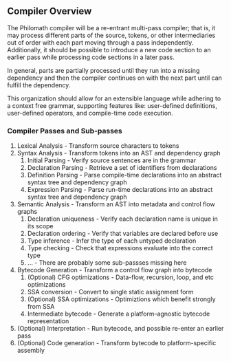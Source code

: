 Compiler Overview
-------------------
The Philomath compiler will be a re-entrant multi-pass compiler;
that is, it may process different parts of the source, tokens, or other
intermediaries out of order with each part moving through a pass independently.
Additionally, it should be possible to introduce a new code section to an earlier
pass while processing code sections in a later pass.

In general, parts are partially processed until they run into a missing
dependency and then the compiler continues on with the next part until can
fulfill the dependency.

This organization should allow for an extensible language while adhering to a
context free grammar, supporting features like: user-defined definitions,
user-defined operators, and compile-time code execution.

### Compiler Passes and Sub-passes

 1. Lexical Analysis - Transform source characters to tokens
 2. Syntax Analysis - Transform tokens into an AST and dependency graph
    1. Initial Parsing - Verify source sentences are in the grammar
    2. Declaration Parsing - Retrieve a set of identifiers from declarations
    3. Definition Parsing - Parse compile-time declarations into an abstract
    syntax tree and dependency graph
    4. Expression Parsing - Parse run-time declarations into an abstract syntax
    tree and dependency graph
 3. Semantic Analysis - Transform an AST into metadata and control flow graphs
    1. Declaration uniqueness - Verify each declaration name is unique in its scope
    2. Declaration ordering - Verify that variables are declared before use
    3. Type inference - Infer the type of each untyped declaration
    4. Type checking - Check that expressions evaluate into the correct type
    5. ... - There are probably some sub-passses missing here
 4. Bytecode Generation - Transform a control flow graph into bytecode
    1. (Optional) CFG optimizations - Data-flow, recursion, loop, and etc optimizations
    2. SSA conversion - Convert to single static assignment form
    3. (Optional) SSA optimizations - Optimiztions which benefit strongly from SSA
    4. Intermediate bytecode - Generate a platform-agnostic bytecode representation
 5. (Optional) Interpretation - Run bytecode, and possible re-enter an earlier pass
 6. (Optional) Code generation - Transform bytecode to platform-specific assembly
